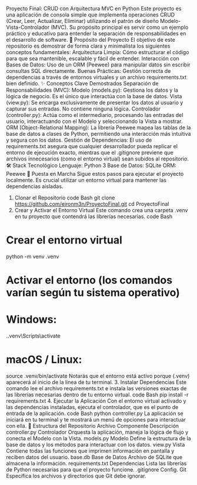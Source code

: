 Proyecto Final: CRUD con Arquitectura MVC en Python
Este proyecto es una aplicación de consola simple que implementa operaciones CRUD (Crear, Leer, Actualizar, Eliminar) utilizando el patrón de diseño Modelo-Vista-Controlador (MVC). Su propósito principal es servir como un ejemplo práctico y educativo para entender la separación de responsabilidades en el desarrollo de software.
🎯 Propósito del Proyecto
El objetivo de este repositorio es demostrar de forma clara y minimalista los siguientes conceptos fundamentales:
Arquitectura Limpia: Cómo estructurar el código para que sea mantenible, escalable y fácil de entender.
Interacción con Bases de Datos: Uso de un ORM (Peewee) para manipular datos sin escribir consultas SQL directamente.
Buenas Prácticas: Gestión correcta de dependencias a través de entornos virtuales y un archivo requirements.txt bien definido.
✨ Conceptos Clave Demostrados
Separación de Responsabilidades (MVC):
Modelo (models.py): Gestiona los datos y la lógica de negocio. Es el único que interactúa con la base de datos.
Vista (view.py): Se encarga exclusivamente de presentar los datos al usuario y capturar sus entradas. No contiene ninguna lógica.
Controlador (controller.py): Actúa como el intermediario, procesando las entradas del usuario, interactuando con el Modelo y seleccionando la Vista a mostrar.
ORM (Object-Relational Mapping): La librería Peewee mapea las tablas de la base de datos a clases de Python, permitiendo una interacción más intuitiva y segura con los datos.
Gestión de Dependencias: El uso de requirements.txt asegura que cualquier desarrollador pueda replicar el entorno de ejecución exacto, mientras que el .gitignore previene que archivos innecesarios (como el entorno virtual) sean subidos al repositorio.
🛠️ Stack Tecnológico
Lenguaje: Python 3
Base de Datos: SQLite
ORM: Peewee
🚀 Puesta en Marcha
Sigue estos pasos para ejecutar el proyecto localmente. Es crucial utilizar un entorno virtual para mantener las dependencias aisladas.
1. Clonar el Repositorio
code
Bash
git clone https://github.com/eironm3n/ProyectoFinal.git
cd ProyectoFinal
2. Crear y Activar el Entorno Virtual
Este comando crea una carpeta .venv en tu proyecto que contendrá las librerías necesarias.
code
Bash
# Crear el entorno virtual
python -m venv .venv

# Activar el entorno (los comandos varían según tu sistema operativo)
# Windows:
.\.venv\Scripts\activate

# macOS / Linux:
source .venv/bin/activate
Notarás que el entorno está activo porque (.venv) aparecerá al inicio de la línea de tu terminal.
3. Instalar Dependencias
Este comando lee el archivo requirements.txt e instala las versiones exactas de las librerías necesarias dentro de tu entorno virtual.
code
Bash
pip install -r requirements.txt
4. Ejecutar la Aplicación
Con el entorno virtual activado y las dependencias instaladas, ejecuta el controlador, que es el punto de entrada de la aplicación.
code
Bash
python controller.py
La aplicación se iniciará en tu terminal y te mostrará un menú de opciones para interactuar con ella.
📂 Estructura del Repositorio
Archivo	Componente	Descripción
controller.py	Controlador	Orquesta la aplicación, maneja la lógica de flujo y conecta el Modelo con la Vista.
models.py	Modelo	Define la estructura de la base de datos y los métodos para interactuar con los datos.
view.py	Vista	Contiene todas las funciones que imprimen información en pantalla y reciben datos del usuario.
base.db	Base de Datos	Archivo de SQLite que almacena la información.
requirements.txt	Dependencias	Lista las librerías de Python necesarias para que el proyecto funcione.
.gitignore	Config. Git	Especifica los archivos y directorios que Git debe ignorar.